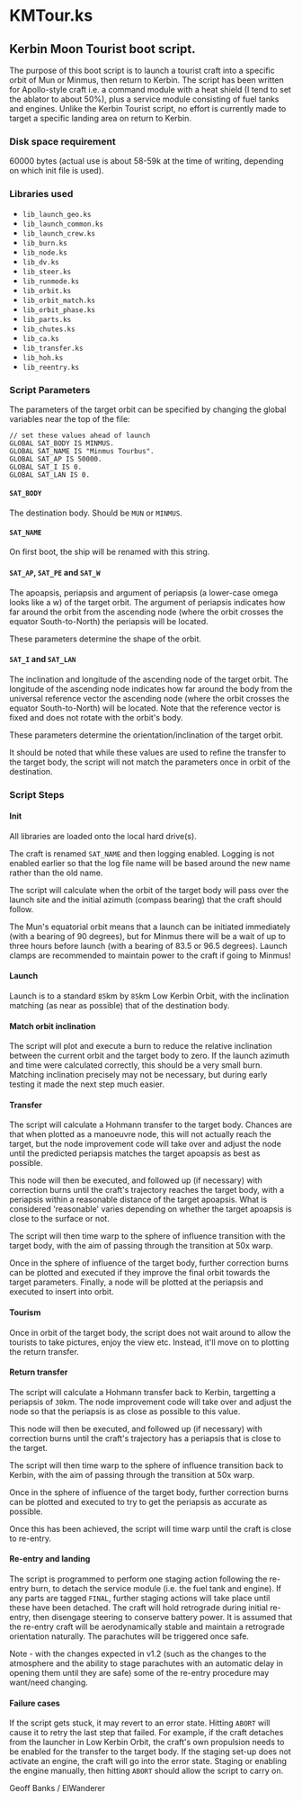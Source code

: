 # KMTour.ks

## Kerbin Moon Tourist boot script.

The purpose of this boot script is to launch a tourist craft into a specific orbit of Mun or Minmus, then return to Kerbin. The script has been written for Apollo-style craft i.e. a command module with a heat shield (I tend to set the ablator to about 50%), plus a service module consisting of fuel tanks and engines. Unlike the Kerbin Tourist script, no effort is currently made to target a specific landing area on return to Kerbin.

### Disk space requirement

60000 bytes (actual use is about 58-59k at the time of writing, depending on which init file is used).

### Libraries used

* `lib_launch_geo.ks`
* `lib_launch_common.ks`
* `lib_launch_crew.ks`
* `lib_burn.ks`
* `lib_node.ks`
* `lib_dv.ks`
* `lib_steer.ks`
* `lib_runmode.ks`
* `lib_orbit.ks`
* `lib_orbit_match.ks`
* `lib_orbit_phase.ks`
* `lib_parts.ks`
* `lib_chutes.ks`
* `lib_ca.ks`
* `lib_transfer.ks`
* `lib_hoh.ks`
* `lib_reentry.ks`

### Script Parameters

The parameters of the target orbit can be specified by changing the global variables near the top of the file:

    // set these values ahead of launch
    GLOBAL SAT_BODY IS MINMUS.
    GLOBAL SAT_NAME IS "Minmus Tourbus".
    GLOBAL SAT_AP IS 50000.
    GLOBAL SAT_I IS 0.
    GLOBAL SAT_LAN IS 0.

#### `SAT_BODY`

The destination body. Should be `MUN` or `MINMUS`.

#### `SAT_NAME`

On first boot, the ship will be renamed with this string.

#### `SAT_AP`, `SAT_PE` and `SAT_W`

The apoapsis, periapsis and argument of periapsis (a lower-case omega looks like a w) of the target orbit. The argument of periapsis indicates how far around the orbit from the ascending node (where the orbit crosses the equator South-to-North) the periapsis will be located.

These parameters determine the shape of the orbit.

#### `SAT_I` and `SAT_LAN`

The inclination and longitude of the ascending node of the target orbit. The longitude of the ascending node indicates how far around the body from the universal reference vector the ascending node (where the orbit crosses the equator South-to-North) will be located. Note that the reference vector is fixed and does not rotate with the orbit's body. 

These parameters determine the orientation/inclination of the target orbit.

It should be noted that while these values are used to refine the transfer to the target body, the script will not match the parameters once in orbit of the destination.

### Script Steps

#### Init

All libraries are loaded onto the local hard drive(s).

The craft is renamed `SAT_NAME` and then logging enabled. Logging is not enabled earlier so that the log file name will be based around the new name rather than the old name.

The script will calculate when the orbit of the target body will pass over the launch site and the initial azimuth (compass bearing) that the craft should follow.

The Mun's equatorial orbit means that a launch can be initiated immediately (with a bearing of 90 degrees), but for Minmus there will be a wait of up to three hours before launch (with a bearing of 83.5 or 96.5 degrees). Launch clamps are recommended to maintain power to the craft if going to Minmus!

#### Launch

Launch is to a standard `85`km by `85`km Low Kerbin Orbit, with the inclination matching (as near as possible) that of the destination body.

#### Match orbit inclination

The script will plot and execute a burn to reduce the relative inclination between the current orbit and the target body to zero. If the launch azimuth and time were calculated correctly, this should be a very small burn. Matching inclination precisely may not be necessary, but during early testing it made the next step much easier.

#### Transfer

The script will calculate a Hohmann transfer to the target body. Chances are that when plotted as a manoeuvre node, this will not actually reach the target, but the node improvement code will take over and adjust the node until the predicted periapsis matches the target apoapsis as best as possible.

This node will then be executed, and followed up (if necessary) with correction burns until the craft's trajectory reaches the target body, with a periapsis within a reasonable distance of the target apoapsis. What is considered 'reasonable' varies depending on whether the target apoapsis is close to the surface or not.

The script will then time warp to the sphere of influence transition with the target body, with the aim of passing through the transition at 50x warp.

Once in the sphere of influence of the target body, further correction burns can be plotted and executed if they improve the final orbit towards the target parameters. Finally, a node will be plotted at the periapsis and executed to insert into orbit.

#### Tourism

Once in orbit of the target body, the script does not wait around to allow the tourists to take pictures, enjoy the view etc. Instead, it'll move on to plotting the return transfer.

#### Return transfer

The script will calculate a Hohmann transfer back to Kerbin, targetting a periapsis of `30`km. The node improvement code will take over and adjust the node so that the periapsis is as close as possible to this value.

This node will then be executed, and followed up (if necessary) with correction burns until the craft's trajectory has a periapsis that is close to the target.

The script will then time warp to the sphere of influence transition back to Kerbin, with the aim of passing through the transition at 50x warp.

Once in the sphere of influence of the target body, further correction burns can be plotted and executed to try to get the periapsis as accurate as possible.

Once this has been achieved, the script will time warp until the craft is close to re-entry.

#### Re-entry and landing

The script is programmed to perform one staging action following the re-entry burn, to detach the service module (i.e. the fuel tank and engine). If any parts are tagged `FINAL`, further staging actions will take place until these have been detached. The craft will hold retrograde during initial re-entry, then disengage steering to conserve battery power. It is assumed that the re-entry craft will be aerodynamically stable and maintain a retrograde orientation naturally. The parachutes will be triggered once safe.

Note - with the changes expected in v1.2 (such as the changes to the atmosphere and the ability to stage parachutes with an automatic delay in opening them until they are safe) some of the re-entry procedure may want/need changing. 

#### Failure cases

If the script gets stuck, it may revert to an error state. Hitting `ABORT` will cause it to retry the last step that failed. For example, if the craft detaches from the launcher in Low Kerbin Orbit, the craft's own propulsion needs to be enabled for the transfer to the target body. If the staging set-up does not activate an engine, the craft will go into the error state. Staging or enabling the engine manually, then hitting `ABORT` should allow the script to carry on.

Geoff Banks / ElWanderer
